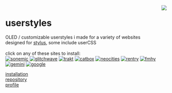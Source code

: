 <img src="https://github.com/user-attachments/assets/a3bdaef0-a447-4767-9e8c-fd7269a2cc94" align="right">

# userstyles

OLED / customizable userstyles i made for a variety of websites <br>
designed for [stylus](https://github.com/openstyles/stylus), some include userCSS <br>
<br>
click on any of these sites to install:<br>
[![sonemic](https://github.com/user-attachments/assets/5ae22430-83d7-43c3-befd-5f750b554f83)](https://github.com/zettaexa/userstyles/raw/refs/heads/main/oled-rateyourmusic.user.css) [![glitchwave](https://github.com/user-attachments/assets/b7856740-fc16-4c86-a9f6-673f0932959e)](https://github.com/zettaexa/userstyles/raw/refs/heads/main/oled-glitchwave.user.css) [![trakt](https://github.com/user-attachments/assets/4e6178bc-b3d0-453d-8e07-2da77edca7a6)](https://github.com/zettaexa/userstyles/raw/refs/heads/main/oled-trakt.user.css) [![catbox](https://github.com/user-attachments/assets/196bf7aa-406e-4e00-90cd-cbf91501d1ae)](https://github.com/zettaexa/userstyles/raw/refs/heads/main/c-oled-catbox.user.css) [![neocities](https://github.com/user-attachments/assets/468f48fe-18ed-4f9b-957c-08aa9e035635)](https://github.com/zettaexa/userstyles/raw/refs/heads/main/oled-neocitiesa.user.css) [![rentry](https://github.com/user-attachments/assets/05276f91-11d3-4c2a-9edb-0819cfdc30a7)](https://github.com/zettaexa/userstyles/raw/refs/heads/main/c-oled-rentry.user.css) [![fmhy](https://github.com/user-attachments/assets/6e4ac952-87eb-4eba-a3fd-f0e10d800a64)](https://github.com/zettaexa/userstyles/raw/refs/heads/main/c-oled-fmhy.user.css) [![gemini](https://github.com/user-attachments/assets/9b452ec2-d813-455c-8365-91a93c30dff3)](https://github.com/zettaexa/userstyles/raw/refs/heads/main/c-oled-gemini.user.css) [![google](https://github.com/user-attachments/assets/1cee1bd2-6542-4ac1-8c77-c1453a8ca90f)](https://github.com/zettaexa/userstyles/raw/refs/heads/main/oled-google.user.css)



[installation](https://github.com/zettaexa/userstyles/blob/main/other/md/install.md)<br>
[repository](https://github.com/zettaexa/userstyles/blob/main/other/md/repo.md)<br>
[profile](https://userstyles.world/user/zettaexa)
